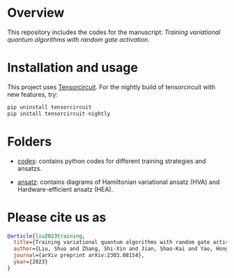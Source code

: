 # Overview
This repository includes the codes for the manuscript: *Training variational quantum algorithms with random gate activation*.

# Installation and usage
This project uses [Tensorcircuit](https://github.com/tencent-quantum-lab/tensorcircuit). For the nightly build of tensorcircuit with new features, try:
```python
pip uninstall tensorcircuit
pip install tensorcircuit-nightly
```

# Folders
- [codes](https://github.com/ls-iastu/RAtraining/tree/main/codes): contains python codes for different training strategies and ansatzs.

- [ansatz](https://github.com/ls-iastu/RAtraining/tree/main/codes): contains diagrams of Hamiltonian variational ansatz (HVA) and Hardware-efficient ansatz (HEA).


# Please cite us as
```bibtex
@article{liu2023training,
  title={Training variational quantum algorithms with random gate activation},
  author={Liu, Shuo and Zhang, Shi-Xin and Jian, Shao-Kai and Yao, Hong},
  journal={arXiv preprint arXiv:2303.08154},
  year={2023}
}
```


